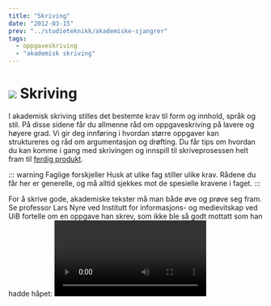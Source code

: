```yaml
---
title: "Skriving"
date: "2012-03-15"
prev: "../studieteknikk/akademiske-sjangrer"
tags: 
  - oppgaveskriving 
  - "akademisk skriving"
---
```



# ![](/images/illustrasjoner_skriving_500x450.png) Skriving

I akademisk skriving stilles det bestemte krav til form og innhold, språk og stil. På disse sidene får du allmenne råd om oppgaveskriving på lavere og høyere grad. Vi gir deg innføring i hvordan større oppgaver kan struktureres og råd om argumentasjon og drøfting. Du får tips om hvordan du kan komme i gang med skrivingen og innspill til skriveprosessen helt fram til [ferdig produkt](/skriving/formelle-krav-til-oppsett.html).  

::: warning Faglige forskjeller 
Husk at ulike fag stiller ulike krav. Rådene du får her er generelle, og må alltid sjekkes mot de spesielle kravene i faget.
::: 

For å skrive gode, akademiske tekster må man både øve og prøve seg fram. Se professor Lars Nyre ved Institutt for informasjons- og medievitskap ved UiB fortelle om en oppgave han skrev, som ikke ble så godt mottatt som han hadde håpet:
<Video id="GD1scK6R01A" />

